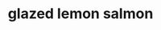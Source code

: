 ---
id: 593044f944e3ce00113dfb73
servings: 4
notes:
directions: 'preheat large cast iron skillet over medium-high heat.
meanwhile pat salmon dry with paper-towels and season with salt and black pepper.
add 2 tbsp olive oil; when oil is hot but not smoking add salmon skin side up.
cook salmon until deep golden brown; about 3 minutes then flip over for 1 minute.
transfer salmon to a plate and wipe skillet clean with a paper-towel.
reduce heat to medium; add 1 tbsp butter; garlic with zest and juice of one lemon.
sauté for 2 minutes.
thinly slice remaining lemon and to skillet with stock; 1 tsp salt and 1/4 tsp black pepper.
bring to a boil and simmer on low until reduced by almost half; about 3 to 5 minutes.
add salmon back to skillet skin side down. simmer until salmon is cooked through; about 3 to 4 minutes.
add remaining butter and stir to create creamy sauce.garnish with parsley and serve immediately.'
ingredients: '4 salmon pieces; about 2 lbs
kosher salt
freshly ground black pepper
extra-virgin olive oil
3 garlic cloves; minced
2 lemons
1 c. low-sodium chicken stock
3 tbsp. unsalted butter
2 tbsp. chopped parsley'
rating: 5
ease: easy
category: main course
href: 'https://www.delish.com/cooking/recipe-ideas/recipes/a50886/glazed-lemon-salmon-recipe/'
totalTime: 25
cookTime:
prepTime: 25
title: glazed lemon salmon

path: /glazed-lemon-salmon
---